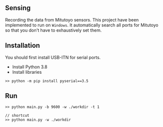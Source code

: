 ## Sensing
Recording the data from Mitutoyo sensors.
This project have been implemented to run on `Windows`.
It automatically search all ports for Mitutoyo so that you don't have to exhaustively set them.

## Installation
You should first install USB-ITN for serial ports.

- Install Python 3.8
- Install libraries

```Shell
>> python -m pip install pyserial==3.5
```

## Run
```Shell
>> python main.py -b 9600 -w ./workdir -t 1

// shortcut
>> python main.py -w ./workdir
```